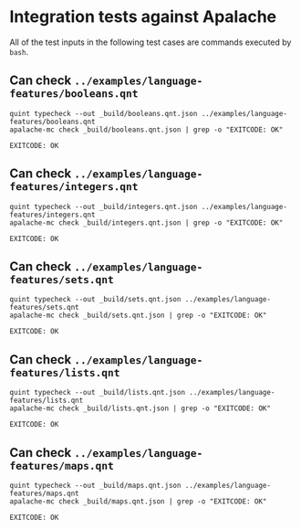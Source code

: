 # Integration tests against Apalache


All of the test inputs in the following test cases are commands executed by `bash`.

<!-- !test program
PATH=_build/apalache/bin:$PATH bash -
-->


## Can check `../examples/language-features/booleans.qnt`

<!-- !test in can check booleans.qnt -->
```
quint typecheck --out _build/booleans.qnt.json ../examples/language-features/booleans.qnt
apalache-mc check _build/booleans.qnt.json | grep -o "EXITCODE: OK"
```

<!-- !test out can check booleans.qnt -->
```
EXITCODE: OK
```

## Can check `../examples/language-features/integers.qnt`

<!-- !test in can check integers.qnt -->
```
quint typecheck --out _build/integers.qnt.json ../examples/language-features/integers.qnt
apalache-mc check _build/integers.qnt.json | grep -o "EXITCODE: OK"
```

<!-- !test out can check integers.qnt -->
```
EXITCODE: OK
```

## Can check `../examples/language-features/sets.qnt`

<!-- !test in can check sets.qnt -->
```
quint typecheck --out _build/sets.qnt.json ../examples/language-features/sets.qnt
apalache-mc check _build/sets.qnt.json | grep -o "EXITCODE: OK"
```

<!-- !test out can check sets.qnt -->
```
EXITCODE: OK
```

## Can check `../examples/language-features/lists.qnt`

<!-- !test in can check lists.qnt -->
```
quint typecheck --out _build/lists.qnt.json ../examples/language-features/lists.qnt
apalache-mc check _build/lists.qnt.json | grep -o "EXITCODE: OK"
```

<!-- !test out can check lists.qnt -->
```
EXITCODE: OK
```

## Can check `../examples/language-features/maps.qnt`

<!-- !test in can check maps.qnt -->
```
quint typecheck --out _build/maps.qnt.json ../examples/language-features/maps.qnt
apalache-mc check _build/maps.qnt.json | grep -o "EXITCODE: OK"
```

<!-- !test out can check maps.qnt -->
```
EXITCODE: OK
```
